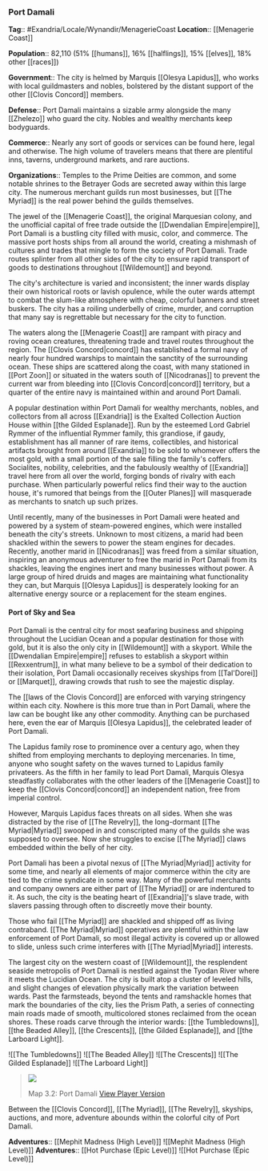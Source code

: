 ### Port Damali
**Tag**:: #Exandria/Locale/Wynandir/MenagerieCoast
**Location**:: [[Menagerie Coast]]

**Population**:: 82,110 (51% [[humans]], 16% [[halflings]], 15% [[elves]], 18% other [[races]])

**Government**:: The city is helmed by Marquis [[Olesya Lapidus]], who works with local guildmasters and nobles, bolstered by the distant support of the other [[Clovis Concord]] members.

**Defense**:: Port Damali maintains a sizable army alongside the many [[Zhelezo]] who guard the city. Nobles and wealthy merchants keep bodyguards.

**Commerce**:: Nearly any sort of goods or services can be found here, legal and otherwise. The high volume of travelers means that there are plentiful inns, taverns, underground markets, and rare auctions.

**Organizations**:: Temples to the Prime Deities are common, and some notable shrines to the Betrayer Gods are secreted away within this large city. The numerous merchant guilds run most businesses, but [[The Myriad]] is the real power behind the guilds themselves.

The jewel of the [[Menagerie Coast]], the original Marquesian colony, and the unofficial capital of free trade outside the [[Dwendalian Empire|empire]], Port Damali is a bustling city filled with music, color, and commerce. The massive port hosts ships from all around the world, creating a mishmash of cultures and trades that mingle to form the society of Port Damali. Trade routes splinter from all other sides of the city to ensure rapid transport of goods to destinations throughout [[Wildemount]] and beyond.

The city's architecture is varied and inconsistent; the inner wards display their own historical roots or lavish opulence, while the outer wards attempt to combat the slum-like atmosphere with cheap, colorful banners and street buskers. The city has a roiling underbelly of crime, murder, and corruption that many say is regrettable but necessary for the city to function.

The waters along the [[Menagerie Coast]] are rampant with piracy and roving ocean creatures, threatening trade and travel routes throughout the region. The [[Clovis Concord|concord]] has established a formal navy of nearly four hundred warships to maintain the sanctity of the surrounding ocean. These ships are scattered along the coast, with many stationed in [[Port Zoon]] or situated in the waters south of [[Nicodranas]] to prevent the current war from bleeding into [[Clovis Concord|concord]] territory, but a quarter of the entire navy is maintained within and around Port Damali.

A popular destination within Port Damali for wealthy merchants, nobles, and collectors from all across [[Exandria]] is the Exalted Collection Auction House within [[the Gilded Esplanade]]. Run by the esteemed Lord Gabriel Rymmer of the influential Rymmer family, this grandiose, if gaudy, establishment has all manner of rare items, collectibles, and historical artifacts brought from around [[Exandria]] to be sold to whomever offers the most gold, with a small portion of the sale filling the family's coffers. Socialites, nobility, celebrities, and the fabulously wealthy of [[Exandria]] travel here from all over the world, forging bonds of rivalry with each purchase. When particularly powerful relics find their way to the auction house, it's rumored that beings from the [[Outer Planes]] will masquerade as merchants to snatch up such prizes.

Until recently, many of the businesses in Port Damali were heated and powered by a system of steam-powered engines, which were installed beneath the city's streets. Unknown to most citizens, a marid had been shackled within the sewers to power the steam engines for decades. Recently, another marid in [[Nicodranas]] was freed from a similar situation, inspiring an anonymous adventurer to free the marid in Port Damali from its shackles, leaving the engines inert and many businesses without power. A large group of hired druids and mages are maintaining what functionality they can, but Marquis [[Olesya Lapidus]] is desperately looking for an alternative energy source or a replacement for the steam engines.

#### Port of Sky and Sea

Port Damali is the central city for most seafaring business and shipping throughout the Lucidian Ocean and a popular destination for those with gold, but it is also the only city in [[Wildemount]] with a skyport. While the [[Dwendalian Empire|empire]] refuses to establish a skyport within [[Rexxentrum]], in what many believe to be a symbol of their dedication to their isolation, Port Damali occasionally receives skyships from [[Tal'Dorei]] or [[Marquet]], drawing crowds that rush to see the majestic display.

The [[laws of the Clovis Concord]] are enforced with varying stringency within each city. Nowhere is this more true than in Port Damali, where the law can be bought like any other commodity. Anything can be purchased here, even the ear of Marquis [[Olesya Lapidus]], the celebrated leader of Port Damali.

The Lapidus family rose to prominence over a century ago, when they shifted from employing merchants to deploying mercenaries. In time, anyone who sought safety on the waves turned to Lapidus family privateers. As the fifth in her family to lead Port Damali, Marquis Olesya steadfastly collaborates with the other leaders of the [[Menagerie Coast]] to keep the [[Clovis Concord|concord]] an independent nation, free from imperial control.

However, Marquis Lapidus faces threats on all sides. When she was distracted by the rise of [[The Revelry]], the long-dormant [[The Myriad|Myriad]] swooped in and conscripted many of the guilds she was supposed to oversee. Now she struggles to excise [[The Myriad]] claws embedded within the belly of her city.

Port Damali has been a pivotal nexus of [[The Myriad|Myriad]] activity for some time, and nearly all elements of major commerce within the city are tied to the crime syndicate in some way. Many of the powerful merchants and company owners are either part of [[The Myriad]] or are indentured to it. As such, the city is the beating heart of [[Exandria]]'s slave trade, with slavers passing through often to discreetly move their bounty.

Those who fail [[The Myriad]] are shackled and shipped off as living contraband. [[The Myriad|Myriad]] operatives are plentiful within the law enforcement of Port Damali, so most illegal activity is covered up or allowed to slide, unless such crime interferes with [[The Myriad|Myriad]] interests.

The largest city on the western coast of [[Wildemount]], the resplendent seaside metropolis of Port Damali is nestled against the Tyodan River where it meets the Lucidian Ocean. The city is built atop a cluster of leveled hills, and slight changes of elevation physically mark the variation between wards. Past the farmsteads, beyond the tents and ramshackle homes that mark the boundaries of the city, lies the Prism Path, a series of connecting main roads made of smooth, multicolored stones reclaimed from the ocean shores. These roads carve through the interior wards: [[the Tumbledowns]], [[the Beaded Alley]], [[the Crescents]], [[the Gilded Esplanade]], and [[the Larboard Light]].

![[The Tumbledowns]]
![[The Beaded Alley]]
![[The Crescents]]
![[The Gilded Esplanade]]
![[The Larboard Light]]
> [![](https://media.dndbeyond.com/compendium-images/egtw/yDOyqyOocErRgYJK/3.2-Port-Damali.jpg)](https://media.dndbeyond.com/compendium-images/egtw/yDOyqyOocErRgYJK/3.2-Port-Damali.jpg)
> 
> Map 3.2: Port Damali [View Player Version](https://media.dndbeyond.com/compendium-images/egtw/yDOyqyOocErRgYJK/3.2-Port-Damali-player.jpg)

Between the [[Clovis Concord]], [[The Myriad]], [[The Revelry]], skyships, auctions, and more, adventure abounds within the colorful city of Port Damali.

**Adventures**:: [[Mephit Madness (High Level)]]
![[Mephit Madness (High Level)]]
**Adventures**:: [[Hot Purchase (Epic Level)]]
![[Hot Purchase (Epic Level)]]